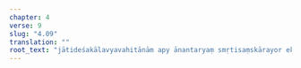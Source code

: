 ```yaml
---
chapter: 4
verse: 9
slug: "4.09"
translation: ""
root_text: "jātideśakālavyavahitānām apy ānantaryaṃ smṛtisaṃskārayor ekarūpatvāt"
---
```


